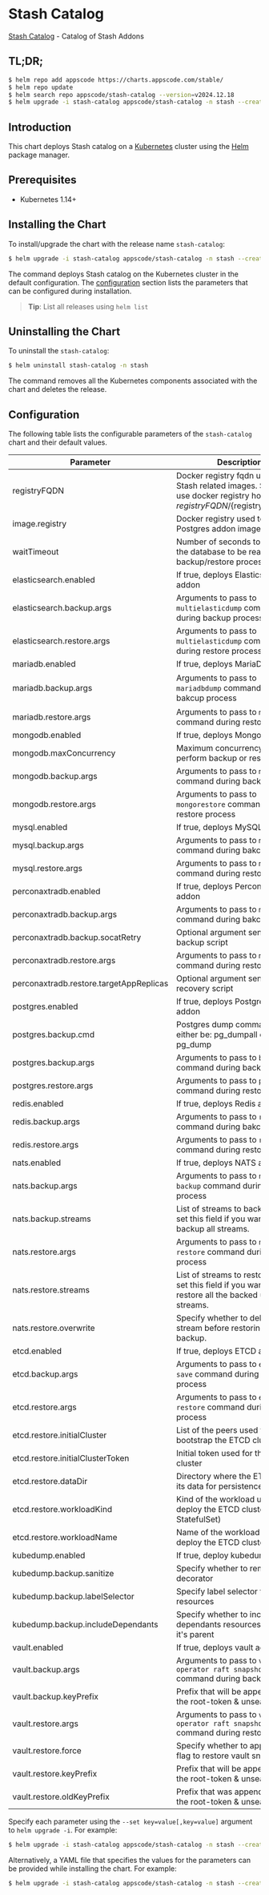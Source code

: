 # Stash Catalog

[Stash Catalog](https://github.com/stashed) - Catalog of Stash Addons

## TL;DR;

```bash
$ helm repo add appscode https://charts.appscode.com/stable/
$ helm repo update
$ helm search repo appscode/stash-catalog --version=v2024.12.18
$ helm upgrade -i stash-catalog appscode/stash-catalog -n stash --create-namespace --version=v2024.12.18
```

## Introduction

This chart deploys Stash catalog on a [Kubernetes](http://kubernetes.io) cluster using the [Helm](https://helm.sh) package manager.

## Prerequisites

- Kubernetes 1.14+

## Installing the Chart

To install/upgrade the chart with the release name `stash-catalog`:

```bash
$ helm upgrade -i stash-catalog appscode/stash-catalog -n stash --create-namespace --version=v2024.12.18
```

The command deploys Stash catalog on the Kubernetes cluster in the default configuration. The [configuration](#configuration) section lists the parameters that can be configured during installation.

> **Tip**: List all releases using `helm list`

## Uninstalling the Chart

To uninstall the `stash-catalog`:

```bash
$ helm uninstall stash-catalog -n stash
```

The command removes all the Kubernetes components associated with the chart and deletes the release.

## Configuration

The following table lists the configurable parameters of the `stash-catalog` chart and their default values.

|                Parameter                |                                                              Description                                                               |                        Default                         |
|-----------------------------------------|----------------------------------------------------------------------------------------------------------------------------------------|--------------------------------------------------------|
| registryFQDN                            | Docker registry fqdn used to pull Stash related images. Set this to use docker registry hosted at ${registryFQDN}/${registry}/${image} | <code>""</code>                                        |
| image.registry                          | Docker registry used to pull Postgres addon image                                                                                      | <code>""</code>                                        |
| waitTimeout                             | Number of seconds to wait for the database to be ready before backup/restore process.                                                  | <code>300</code>                                       |
| elasticsearch.enabled                   | If true, deploys Elasticsearch addon                                                                                                   | <code>true</code>                                      |
| elasticsearch.backup.args               | Arguments to pass to `multielasticdump` command  during backup process                                                                 | <code>""</code>                                        |
| elasticsearch.restore.args              | Arguments to pass to `multielasticdump` command during restore process                                                                 | <code>""</code>                                        |
| mariadb.enabled                         | If true, deploys MariaDB addon                                                                                                         | <code>true</code>                                      |
| mariadb.backup.args                     | Arguments to pass to `mariadbdump` command  during bakcup process                                                                      | <code>"--all-databases --ignore-database=mysql"</code> |
| mariadb.restore.args                    | Arguments to pass to `mariadb` command during restore process                                                                          | <code>""</code>                                        |
| mongodb.enabled                         | If true, deploys MongoDB addon                                                                                                         | <code>true</code>                                      |
| mongodb.maxConcurrency                  | Maximum concurrency to perform backup or restore tasks                                                                                 | <code>3</code>                                         |
| mongodb.backup.args                     | Arguments to pass to `mongodump` command during backup process                                                                         | <code>""</code>                                        |
| mongodb.restore.args                    | Arguments to pass to `mongorestore` command during restore process                                                                     | <code>""</code>                                        |
| mysql.enabled                           | If true, deploys MySQL addon                                                                                                           | <code>true</code>                                      |
| mysql.backup.args                       | Arguments to pass to `mysqldump` command  during bakcup process                                                                        | <code>"--all-databases"</code>                         |
| mysql.restore.args                      | Arguments to pass to `mysql` command during restore process                                                                            | <code>""</code>                                        |
| perconaxtradb.enabled                   | If true, deploys Percona XtraDB addon                                                                                                  | <code>true</code>                                      |
| perconaxtradb.backup.args               | Arguments to pass to `mysqldump` command  during bakcup process                                                                        | <code>"--all-databases"</code>                         |
| perconaxtradb.backup.socatRetry         | Optional argument sent to backup script                                                                                                | <code>30</code>                                        |
| perconaxtradb.restore.args              | Arguments to pass to `mysql` command during restore process                                                                            | <code>""</code>                                        |
| perconaxtradb.restore.targetAppReplicas | Optional argument sent to recovery script                                                                                              | <code>1</code>                                         |
| postgres.enabled                        | If true, deploys PostgreSQL addon                                                                                                      | <code>true</code>                                      |
| postgres.backup.cmd                     | Postgres dump command, can either be: pg_dumpall  or pg_dump                                                                           | <code>"pg_dumpall"</code>                              |
| postgres.backup.args                    | Arguments to pass to `backup.cmd` command during backup process                                                                        | <code>""</code>                                        |
| postgres.restore.args                   | Arguments to pass to `psql` command during restore process                                                                             | <code>""</code>                                        |
| redis.enabled                           | If true, deploys Redis addon                                                                                                           | <code>true</code>                                      |
| redis.backup.args                       | Arguments to pass to `redis-dump` command  during bakcup process                                                                       | <code>""</code>                                        |
| redis.restore.args                      | Arguments to pass to `redis` command during restore process                                                                            | <code>""</code>                                        |
| nats.enabled                            | If true, deploys NATS addon                                                                                                            | <code>true</code>                                      |
| nats.backup.args                        | Arguments to pass to `nats str backup` command during backup process                                                                   | <code>""</code>                                        |
| nats.backup.streams                     | List of streams to backup. Don't set this field if you want to backup all streams.                                                     | <code>""</code>                                        |
| nats.restore.args                       | Arguments to pass to `nats str restore` command during restore process                                                                 | <code>""</code>                                        |
| nats.restore.streams                    | List of streams to restore. Don't set this field if you want to restore all the backed up streams.                                     | <code>""</code>                                        |
| nats.restore.overwrite                  | Specify whether to delete the old stream before restoring from backup.                                                                 | <code>false</code>                                     |
| etcd.enabled                            | If true, deploys ETCD addon                                                                                                            | <code>true</code>                                      |
| etcd.backup.args                        | Arguments to pass to `etcdctl save` command during backup process                                                                      | <code>""</code>                                        |
| etcd.restore.args                       | Arguments to pass to `etcdctl restore` command during restore process                                                                  | <code>""</code>                                        |
| etcd.restore.initialCluster             | List of the peers used to bootstrap the ETCD cluster                                                                                   | <code>""</code>                                        |
| etcd.restore.initialClusterToken        | Initial token used for the ETCD cluster                                                                                                | <code>""</code>                                        |
| etcd.restore.dataDir                    | Directory where the ETCD stores its data for persistence                                                                               | <code>""</code>                                        |
| etcd.restore.workloadKind               | Kind of the workload used to deploy the ETCD cluster (i.e. StatefulSet)                                                                | <code>""</code>                                        |
| etcd.restore.workloadName               | Name of the workload used to deploy the ETCD cluster                                                                                   | <code>""</code>                                        |
| kubedump.enabled                        | If true, deploy kubedump addon                                                                                                         | <code>true</code>                                      |
| kubedump.backup.sanitize                | Specify whether to remove the decorator                                                                                                | <code>true</code>                                      |
| kubedump.backup.labelSelector           | Specify label selector to filter resources                                                                                             | <code>""</code>                                        |
| kubedump.backup.includeDependants       | Specify whether to include the dependants resources along with it's parent                                                             | <code>false</code>                                     |
| vault.enabled                           | If true, deploys vault addon                                                                                                           | <code>true</code>                                      |
| vault.backup.args                       | Arguments to pass to `vault operator raft snapshot save` command during backup process                                                 | <code>""</code>                                        |
| vault.backup.keyPrefix                  | Prefix that will be appended with the root-token & unseal-keys                                                                         | <code>""</code>                                        |
| vault.restore.args                      | Arguments to pass to `vault operator raft snapshot restore` command during restore process                                             | <code>""</code>                                        |
| vault.restore.force                     | Specify whether to apply `-force` flag to restore vault snapshot                                                                       | <code>false</code>                                     |
| vault.restore.keyPrefix                 | Prefix that will be appended with the root-token & unseal-keys                                                                         | <code>""</code>                                        |
| vault.restore.oldKeyPrefix              | Prefix that was appended with the root-token & unseal-keys                                                                             | <code>""</code>                                        |


Specify each parameter using the `--set key=value[,key=value]` argument to `helm upgrade -i`. For example:

```bash
$ helm upgrade -i stash-catalog appscode/stash-catalog -n stash --create-namespace --version=v2024.12.18 --set waitTimeout=300
```

Alternatively, a YAML file that specifies the values for the parameters can be provided while
installing the chart. For example:

```bash
$ helm upgrade -i stash-catalog appscode/stash-catalog -n stash --create-namespace --version=v2024.12.18 --values values.yaml
```
